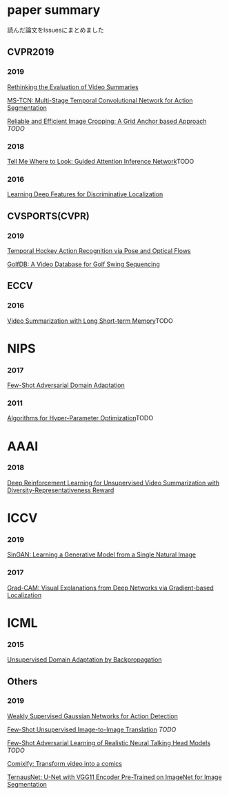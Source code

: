 # paper summary
読んだ論文をIssuesにまとめました

## CVPR2019
### 2019
[Rethinking the Evaluation of Video Summaries](https://github.com/shuto-keio/paper_summary/issues/6)

[MS-TCN: Multi-Stage Temporal Convolutional Network for Action Segmentation](https://github.com/shuto-keio/paper_summary/issues/19)

[Reliable and Efficient Image Cropping: A Grid Anchor based Approach](https://github.com/shuto-keio/paper_summary/issues/14) *TODO*

### 2018
[Tell Me Where to Look: Guided Attention Inference Network](https://github.com/shuto-keio/paper_summary/issues/4)TODO

### 2016
[Learning Deep Features for Discriminative Localization](https://github.com/shuto-keio/paper_summary/issues/10)

## CVSPORTS(CVPR)

### 2019
[Temporal Hockey Action Recognition via Pose and Optical Flows](https://github.com/shuto-keio/paper_summary/issues/17)

[GolfDB: A Video Database for Golf Swing Sequencing](https://github.com/shuto-keio/paper_summary/issues/16)

## ECCV
### 2016
[Video Summarization with Long Short-term Memory](https://github.com/shuto-keio/paper_summary/issues/5)TODO

# NIPS
### 2017
[Few-Shot Adversarial Domain Adaptation](https://github.com/shuto-keio/paper_summary/issues/18)
### 2011

[Algorithms for Hyper-Parameter Optimization](https://github.com/shuto-keio/paper_summary/issues/1)TODO

# AAAI
### 2018
[Deep Reinforcement Learning for Unsupervised Video Summarization with Diversity-Representativeness Reward](https://github.com/shuto-keio/paper_summary/issues/15)

# ICCV
### 2019
[SinGAN: Learning a Generative Model from a Single Natural Image](https://github.com/shuto-keio/paper_summary/issues/22)
### 2017
[Grad-CAM: Visual Explanations from Deep Networks via Gradient-based Localization](https://github.com/shuto-keio/paper_summary/issues/11)

# ICML
### 2015
[Unsupervised Domain Adaptation by Backpropagation](https://github.com/shuto-keio/paper_summary/issues/9)

## Others
### 2019
[Weakly Supervised Gaussian Networks for Action Detection](https://github.com/shuto-keio/paper_summary/issues/20)

[Few-Shot Unsupervised Image-to-Image Translation](https://github.com/shuto-keio/paper_summary/issues/13) *TODO*

[Few-Shot Adversarial Learning of Realistic Neural Talking Head Models](https://github.com/shuto-keio/paper_summary/issues/12) *TODO*

[Comixify: Transform video into a comics](https://github.com/shuto-keio/paper_summary/issues/3)

[TernausNet: U-Net with VGG11 Encoder Pre-Trained on ImageNet for Image Segmentation](https://github.com/shuto-keio/paper_summary/issues/2)
